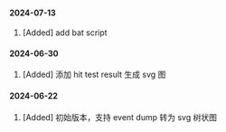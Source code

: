 #### 2024-07-13
1. [Added] add bat script

#### 2024-06-30
1. [Added] 添加 hit test result 生成 svg 图


#### 2024-06-22
1. [Added] 初始版本，支持 event dump 转为 svg 树状图